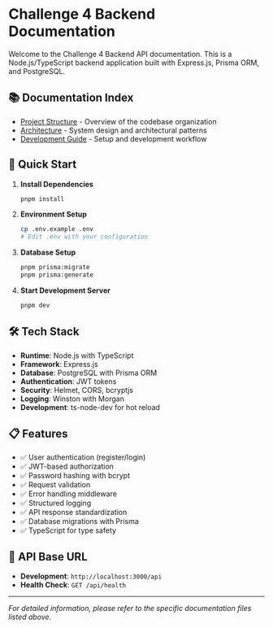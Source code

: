 # Challenge 4 Backend Documentation

Welcome to the Challenge 4 Backend API documentation. This is a Node.js/TypeScript backend application built with Express.js, Prisma ORM, and PostgreSQL.

## 📚 Documentation Index

- [Project Structure](./project-structure.md) - Overview of the codebase organization
- [Architecture](./architecture.md) - System design and architectural patterns
- [Development Guide](./development.md) - Setup and development workflow

## 🚀 Quick Start

1. **Install Dependencies**
   ```bash
   pnpm install
   ```

2. **Environment Setup**
   ```bash
   cp .env.example .env
   # Edit .env with your configuration
   ```

3. **Database Setup**
   ```bash
   pnpm prisma:migrate
   pnpm prisma:generate
   ```

4. **Start Development Server**
   ```bash
   pnpm dev
   ```

## 🛠 Tech Stack

- **Runtime**: Node.js with TypeScript
- **Framework**: Express.js
- **Database**: PostgreSQL with Prisma ORM
- **Authentication**: JWT tokens
- **Security**: Helmet, CORS, bcryptjs
- **Logging**: Winston with Morgan
- **Development**: ts-node-dev for hot reload

## 📋 Features

- ✅ User authentication (register/login)
- ✅ JWT-based authorization
- ✅ Password hashing with bcrypt
- ✅ Request validation
- ✅ Error handling middleware
- ✅ Structured logging
- ✅ API response standardization
- ✅ Database migrations with Prisma
- ✅ TypeScript for type safety

## 🔗 API Base URL

- **Development**: `http://localhost:3000/api`
- **Health Check**: `GET /api/health`

---

*For detailed information, please refer to the specific documentation files listed above.*